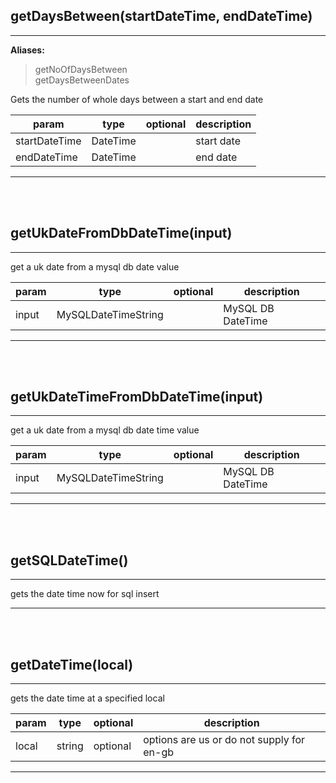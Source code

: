 ## <b>getDaysBetween(startDateTime, endDateTime)</b>
 --- 
<b>Aliases:</b>
> getNoOfDaysBetween  
> getDaysBetweenDates  
  
  
Gets the number of whole days between a start and end date  


param | type | optional | description
--- | --- | --- | ---
startDateTime | DateTime |  | start date | 
endDateTime | DateTime |  | end date | 

 --- 
 <br><br>

## <b>getUkDateFromDbDateTime(input)</b>
 --- 
  
get a uk date from a mysql db date value  


param | type | optional | description
--- | --- | --- | ---
input | MySQLDateTimeString |  | MySQL DB DateTime | 

 --- 
 <br><br>

## <b>getUkDateTimeFromDbDateTime(input)</b>
 --- 
  
get a uk date from a mysql db date time value  


param | type | optional | description
--- | --- | --- | ---
input | MySQLDateTimeString |  | MySQL DB DateTime | 

 --- 
 <br><br>

## <b>getSQLDateTime()</b>
 --- 
  
gets the date time now for sql insert  

 --- 
 <br><br>

## <b>getDateTime(local)</b>
 --- 
  
gets the date time at a specified local  


param | type | optional | description
--- | --- | --- | ---
local | string | optional | options are us or do not supply for en-gb | 

 --- 
 <br><br>

